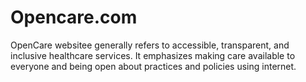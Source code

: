 # Opencare.com
OpenCare websitee generally refers to accessible, transparent, and inclusive healthcare services. It emphasizes making care available to everyone and being open about practices and policies using internet.
